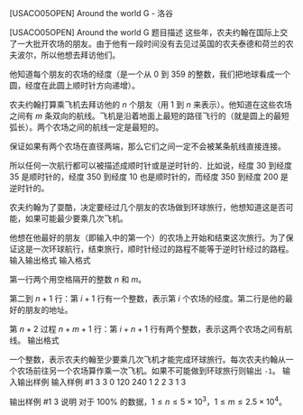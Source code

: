 



[USACO05OPEN] Around the world G - 洛谷














[USACO05OPEN] Around the world G
题目描述
这些年，农夫约翰在国际上交了一大批开农场的朋友。由于他有一段时间没有去见过英国的农夫泰德和荷兰的农夫波尔，所以他想去拜访他们。

他知道每个朋友的农场的经度（是一个从 $0$ 到 $359$ 的整数，我们把地球看成一个圆，经度在此圆上顺时针方向递增）。  

农夫约翰打算乘飞机去拜访他的 $n$ 个朋友（用 $1$ 到 $n$ 来表示）。他知道在这些农场之间有 $m$ 条双向的航线。飞机是沿着地面上最短的路径飞行的（就是圆上的最短弧长）。两个农场之间的航线一定是最短的。

保证如果有两个农场在直径两端，那么它们之间一定不会被某条航线直接连接。

所以任何一次航行都可以被描述成顺时针或是逆时针的．比如说，经度 $30$ 到经度 $35$ 是顺时针的，经度 $350$ 到经度 $10$ 也是顺时针的，而经度 $350$ 到经度 $200$ 是逆时针的。

农夫约翰为了耍酷，决定要经过几个朋友的农场做到环球旅行，他想知道这是否可能，如果可能最少要乘几次飞机。

他想在他最好的朋友（即输入中的第一个）的农场上开始和结束这次旅行。为了保证这是一次环球航行，结束旅行，顺时针经过的路程不能等于逆时针经过的路程。
输入输出格式
输入格式

第一行两个用空格隔开的整数 $n$ 和 $m$。

第二到 $n+1$ 行：第 $i+1$ 行有一个整数，表示第 $i$ 个农场的经度。第二行是他的最好的朋友的地址。

第 $n+2$ 过程 $n+m+1$ 行：第 $i+n+1$ 行有两个整数，表示这两个农场之间有航线。
输出格式

一个整数，表示农夫约翰至少要乘几次飞机才能完成环球旅行。每次农夫约翰从一个农场前往另一个农场算作乘一次飞机。如果不可能做到环球旅行则输出 `-1`。
输入输出样例
输入样例 #1
3 3
0
120
240
1 2
2 3
1 3

输出样例 #1
3
说明
对于 $100\%$ 的数据，$1 \leq n \leq 5 \times 10^3$，$1 \leq m \leq 2.5 \times 10^4$。






